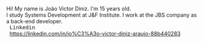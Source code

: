 Hi! My name is João Victor Diniz. I'm 15 years old.
<br>I study Systems Development at J&F Institute. I work at the JBS company as a back-end developer.
<kbd> <br> Linkedin <br> </kbd>https://linkedin.com/in/jo%C3%A3o-victor-diniz-araujo-88b440283
